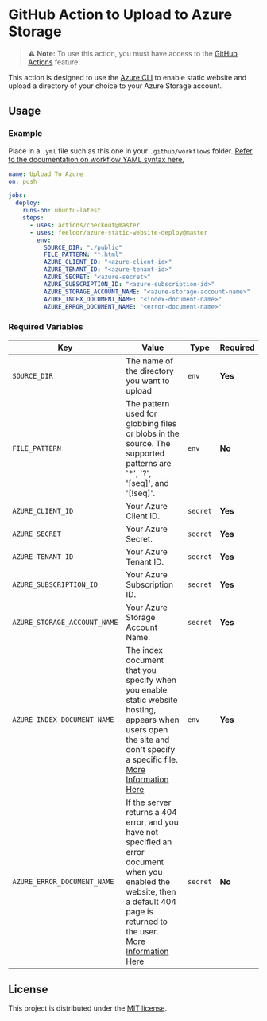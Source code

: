# GitHub Action to Upload to Azure Storage

> **⚠️ Note:** To use this action, you must have access to the [GitHub Actions](https://github.com/features/actions) feature.

This action is designed to use the [Azure CLI](https://docs.microsoft.com/en-us/cli/azure/install-azure-cli?view=azure-cli-latest) to enable static website and upload a directory of your choice to your Azure Storage account.

## Usage

### Example

Place in a `.yml` file such as this one in your `.github/workflows` folder. [Refer to the documentation on workflow YAML syntax here.](https://help.github.com/en/articles/workflow-syntax-for-github-actions)

```yaml
name: Upload To Azure
on: push

jobs:
  deploy:
    runs-on: ubuntu-latest
    steps:
      - uses: actions/checkout@master
      - uses: feeloor/azure-static-website-deploy@master
        env:
          SOURCE_DIR: "./public"
          FILE_PATTERN: "*.html"
          AZURE_CLIENT_ID: "<azure-client-id>"
          AZURE_TENANT_ID: "<azure-tenant-id>"
          AZURE_SECRET: "<azure-secret>"
          AZURE_SUBSCRIPTION_ID: "<azure-subscription-id>"
          AZURE_STORAGE_ACCOUNT_NAME: "<azure-storage-account-name>"
          AZURE_INDEX_DOCUMENT_NAME: "<index-document-name>"
          AZURE_ERROR_DOCUMENT_NAME: "<error-document-name>"
```

### Required Variables

| Key | Value | Type | Required |
| ------------- | ------------- | ------------- | ------------- |
| `SOURCE_DIR` | The name of the directory you want to upload | `env` | **Yes** |
| `FILE_PATTERN` | The pattern used for globbing files or blobs in the source. The supported patterns are '*', '?', '[seq]', and '[!seq]'. | `env` | **No** |
| `AZURE_CLIENT_ID` | Your Azure Client ID. | `secret` | **Yes** |
| `AZURE_SECRET` | Your Azure Secret. | `secret` | **Yes** |
| `AZURE_TENANT_ID` | Your Azure Tenant ID. | `secret` | **Yes** |
| `AZURE_SUBSCRIPTION_ID` | Your Azure Subscription ID. | `secret` | **Yes** |
| `AZURE_STORAGE_ACCOUNT_NAME` | Your Azure Storage Account Name. | `secret` | **Yes** |
| `AZURE_INDEX_DOCUMENT_NAME` | The index document that you specify when you enable static website hosting, appears when users open the site and don't specify a specific file. [More Information Here](https://docs.microsoft.com/en-US/azure/storage/blobs/storage-blob-static-website#viewing-content) | `env` | **Yes** |
| `AZURE_ERROR_DOCUMENT_NAME` | If the server returns a 404 error, and you have not specified an error document when you enabled the website, then a default 404 page is returned to the user. [More Information Here](https://docs.microsoft.com/en-US/azure/storage/blobs/storage-blob-static-website#viewing-content) | `secret` | **No** |


## License

This project is distributed under the [MIT license](LICENSE.md).
